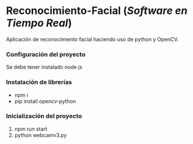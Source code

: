 # Reconocimiento-Facial (*Software en Tiempo Real*)
Aplicación de reconocimiento facial haciendo uso de python y OpenCV.


### Configuración del proyecto
Se debe tener instalado node js


### Instalación de librerías
- npm i
- pip install opencv-python


### Inicialización del proyecto

1. npm run start
2. python webcamv3.py
